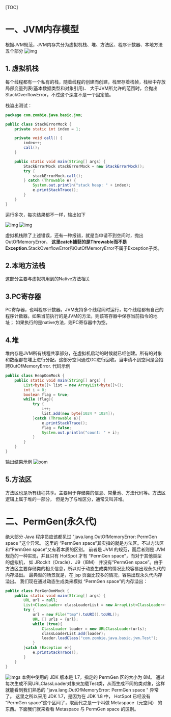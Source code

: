 [TOC]
# 一、JVM内存模型
根据JVM规范，JVM内存共分为虚拟机栈、堆、方法区、程序计数器、本地方法五个部分
![img](http://o86koa12m.bkt.clouddn.com/cb0nz-qt17d.png)
## 1. 虚拟机栈
每个线程都有一个私有的栈，随着线程的创建而创建，栈里存着栈帧，栈帧中存放局部变量列表(基本数据类型和对象引用)、
大于JVM所允许的范围时，会抛出StackOverflowError，不过这个深度不是一个固定值。

栈溢出测试：
```java
package com.zombie.java.basic.jvm;

public class StackErrorMock {
    private static int index = 1;

    private void call() {
        index++;
        call();
    }

    public static void main(String[] args) {
        StackErrorMock stackErrorMock = new StackErrorMock();
        try {
            stackErrorMock.call();
        } catch (Throwable e) {
            System.out.println("stack heap: " + index);
            e.printStackTrace();
        }
    }
}
```

运行多次，每次结果都不一样，输出如下

![img](http://o86koa12m.bkt.clouddn.com/stackdeep1.png)
![img](http://o86koa12m.bkt.clouddn.com/stackdeep2.png)

虚拟机栈除了上述错误，还有一种报错，就是当申请不到空间时，抛出OutOfMemoryError。
**这里catch捕获的是Throwable而不是Exception**.StackOverflowError和OutOfMemoryError不属于Exception子类。
## 2.本地方法栈
这部分主要与虚拟机用到的Native方法相关
## 3.PC寄存器
PC寄存器，也叫程序计数器。JVM支持多个线程同时运行，每个线程都有自己的程序计数器。如果当前执行的是JVM的方法，则该寄存器中保存当前指令的地址；
如果执行的是native方法，则PC寄存器中为空。
## 4.堆
堆内存是JVM所有线程共享部分，在虚拟机启动的时候就已经创建。所有的对象和数组都在堆上进行分配。这部分空间通过GC进行回收。当申请不到空间是会招聘OutOfMemoryError.
代码示例
```java
public class HeapOomMock {
    public static void main(String[] args) {
        List<byte[]> list = new ArrayList<byte[]>();
        int i = 0;
        boolean flag = true;
        while (flag){
            try {
                i++;
                list.add(new byte[1024 * 1024]);
            }catch (Throwable e){
                e.printStackTrace();
                flag = false;
                System.out.println("count: " + i);
            }
        }
    }
}
```
输出结果示例
![oom](http://o86koa12m.bkt.clouddn.com/oom.png)
## 5.方法区
方法区也是所有线程共享。主要用于存储类的信息、常量池、方法代码等。方法区逻辑上属于堆的一部分，
但是为了与堆区分，通常又叫非堆。
# 二、PermGen(永久代)
绝大部分 Java 程序员应该都见过 "java.lang.OutOfMemoryError: PermGen space "这个异常。
这里的 “PermGen space”其实指的就是方法区。不过方法区和“PermGen space”又有着本质的区别。
前者是 JVM 的规范，而后者则是 JVM 规范的一种实现，并且只有 HotSpot 才有 “PermGen space”，而对于其他类型的虚拟机，
如 JRockit（Oracle）、J9（IBM） 并没有“PermGen space”。由于方法区主要存储类的相关信息，所以对于动态生成类的情况比较容易出现永久代的内存溢出。
最典型的场景就是，在 jsp 页面比较多的情况，容易出现永久代内存溢出。
我们现在通过动态生成类来模拟 “PermGen space”的内存溢出：
```java
public class PerGenOomMock {
    public static void main(String[] args) {
        URL url = null;
        List<ClassLoader> classLoaderList = new ArrayList<ClassLoader>();
        try {
            url = new File("tmp").toURI().toURL();
            URL [] urls = {url};
            while (true){
                ClassLoader loader = new URLClassLoader(urls);
                classLoaderList.add(loader);
                loader.loadClass("com.zombie.java.basic.jvm.Test");
            }
        }catch (Exception e){
            e.printStackTrace();
        }
    }
}
```
![imgs](http://o86koa12m.bkt.clouddn.com/cbvm0-cyig8.png)
本例中使用的 JDK 版本是 1.7，指定的 PermGen 区的大小为 8M。
通过每次生成不同URLClassLoader对象来加载Test类，从而生成不同的类对象，这样就能看到我们熟悉的 "java.lang.OutOfMemoryError: PermGen space " 异常了。
这里之所以采用 JDK 1.7，是因为在 JDK 1.8 中， HotSpot 已经没有 “PermGen space”这个区间了，取而代之是一个叫做 Metaspace（元空间） 的东西。下面我们就来看看 Metaspace 与 PermGen space 的区别。


